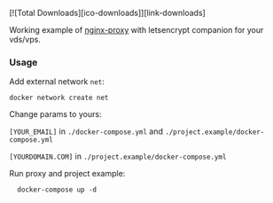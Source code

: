 [![Total Downloads][ico-downloads]][link-downloads]

Working example of [nginx-proxy](https://github.com/nginx-proxy/nginx-proxy) with letsencrypt companion for your vds/vps.
### Usage

Add external network `net`:
```console
docker network create net
```
Change params to yours:

`[YOUR_EMAIL]` in `./docker-compose.yml` and `./project.example/docker-compose.yml`

`[YOURDOMAIN.COM]` in `./project.example/docker-compose.yml`

Run proxy and project example:
```console
  docker-compose up -d
```